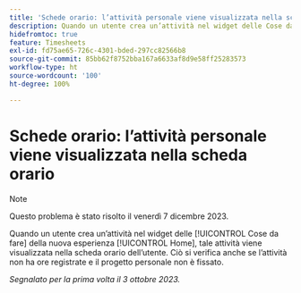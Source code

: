 ```yaml
---
title: 'Schede orario: l’attività personale viene visualizzata nella scheda orario'
description: Quando un utente crea un’attività nel widget delle Cose da fare della nuova esperienza Home, tale attività viene visualizzata nella scheda orario dell’utente. Ciò si verifica anche se l’attività non ha ore registrate e il progetto personale non è fissato.
hidefromtoc: true
feature: Timesheets
exl-id: fd75ae65-726c-4301-bded-297cc82566b8
source-git-commit: 85bb62f8752bba167a6633af8d9e58ff25283573
workflow-type: ht
source-wordcount: '100'
ht-degree: 100%

---
```


# Schede orario: l’attività personale viene visualizzata nella scheda orario

>[!NOTE]
>
>Questo problema è stato risolto il venerdì 7 dicembre 2023.

Quando un utente crea un’attività nel widget delle [!UICONTROL Cose da fare] della nuova esperienza [!UICONTROL Home], tale attività viene visualizzata nella scheda orario dell’utente. Ciò si verifica anche se l’attività non ha ore registrate e il progetto personale non è fissato.

_Segnalato per la prima volta il 3 ottobre 2023._
